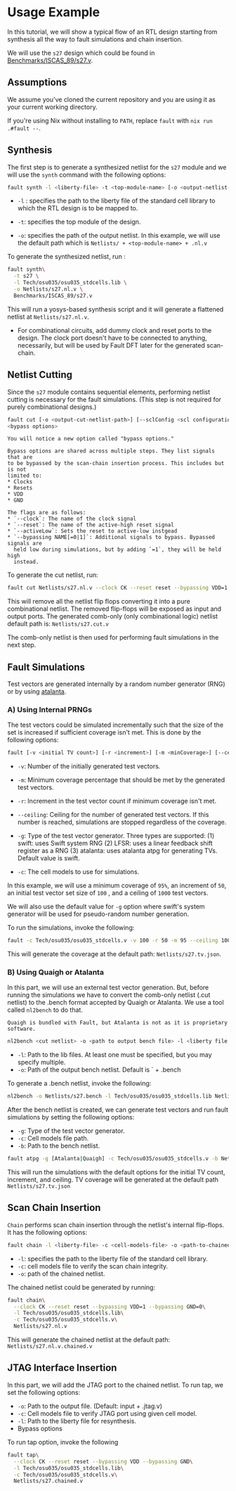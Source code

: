 # Usage Example

In this tutorial, we will show a typical flow of an RTL design starting from
synthesis all the way to fault simulations and chain insertion.

We will use the `s27` design which could be found in
[Benchmarks/ISCAS_89/s27.v](https://github.com/AUCOHL/Fault/blob/master/Benchmarks/ISCAS_89/s27.v).

## Assumptions

We assume you've cloned the current repository and you are using it as your
current working directory.

If you're using Nix without installing to `PATH`, replace `fault` with
`nix run .#fault --`.

## Synthesis

The first step is to generate a synthesized netlist for the `s27` module and we
will use the `synth` command with the following options:

```bash
fault synth -l <liberty-file> -t <top-module-name> [-o <output-netlist-path>]. <RTL-design-path> 
```

- `-l` : specifies the path to the liberty file of the standard cell library to
  which the RTL design is to be mapped to.

- `-t`: specifies the top module of the design.

- `-o`: specifies the path of the output netlist. In this example, we will use
  the default path which is `Netlists/ + <top-module-name> + .nl.v`

To generate the synthesized netlist, run :

```bash
fault synth\
  -t s27 \
  -l Tech/osu035/osu035_stdcells.lib \
  -o Netlists/s27.nl.v \
  Benchmarks/ISCAS_89/s27.v
```

This will run a yosys-based synthesis script and it will generate a flattened
netlist at `Netlists/s27.nl.v`.

- For combinational circuits, add dummy clock and reset ports to the design. The
  clock port doesn't have to be connected to anything, necessarily, but will be
  used by Fault DFT later for the generated scan-chain.

## Netlist Cutting

Since the `s27` module contains sequential elements, performing netlist cutting
is necessary for the fault simulations. (This step is not required for purely
combinational designs.)

```bash
fault cut [-o <output-cut-netlist-path>] [--sclConfig <scl configuration file>] <flattened-netlist-path>
<bypass options> 
```

```{note} Bypass Options
You will notice a new option called "bypass options."

Bypass options are shared across multiple steps. They list signals that are
to be bypassed by the scan-chain insertion process. This includes but is not 
limited to:
* Clocks
* Resets
* VDD
* GND

The flags are as follows:
* `--clock`: The name of the clock signal
* `--reset`: The name of the active-high reset signal
* `--activeLow`: Sets the reset to active-low instgead
* `--bypassing NAME[=0|1]`: Additional signals to bypass. Bypassed signals are
  held low during simulations, but by adding `=1`, they will be held high
  instead.

```

To generate the cut netlist, run:

```bash
fault cut Netlists/s27.nl.v --clock CK --reset reset --bypassing VDD=1 --bypassing GND=0
```

This will remove all the netlist flip flops converting it into a pure
combinational netlist. The removed flip-flops will be exposed as input and
output ports. The generated comb-only (only combinational logic) netlist default
path is: `Netlists/s27.cut.v`

The comb-only netlist is then used for performing fault simulations in the next
step.

## Fault Simulations

Test vectors are generated internally by a random number generator (RNG) or by
using [atalanta](https://github.com/hsluoyz/Atalanta).

### A) Using Internal PRNGs

The test vectors could be simulated incrementally such that the size of the set
is increased if sufficient coverage isn't met. This is done by the following
options:

```bash
fault [-v <initial TV count>] [-r <increment>] [-m <minCoverage>] [--ceiling <TV count ceiling>] [-c <cell models>] <netlist> <bypass options> 
```

- `-v`: Number of the initially generated test vectors.

- `-m`: Minimum coverage percentage that should be met by the generated test
  vectors.

- `-r`: Increment in the test vector count if minimum coverage isn't met.

- `--ceiling`: Ceiling for the number of generated test vectors. If this number
  is reached, simulations are stopped regardless of the coverage.

- `-g`: Type of the test vector generator. Three types are supported: (1) swift:
  uses Swift system RNG (2) LFSR: uses a linear feedback shift register as a RNG
  (3) atalanta: uses atalanta atpg for generating TVs. Default value is swift.

- `-c`: The cell models to use for simulations.

In this example, we will use a minimum coverage of `95%`, an increment of `50`,
an initial test vector set size of `100` , and a ceiling of `1000` test vectors.

We will also use the default value for `-g` option where swift's system
generator will be used for pseudo-random number generation.

To run the simulations, invoke the following:

```bash
fault -c Tech/osu035/osu035_stdcells.v -v 100 -r 50 -m 95 --ceiling 1000 Netlists/s27.cut.v --clock CK --reset reset --bypassing VDD=1 --bypassing GND=0
```

This will generate the coverage at the default path:
`Netlists/s27.tv.json`.

### B) Using Quaigh or Atalanta

In this part, we will use an external test vector generation. But, before
running the simulations we have to convert the comb-only netlist (.cut netlist)
to the .bench format accepted by Quaigh or Atalanta. We use a tool called
`nl2bench` to do that.

```{note}
Quaigh is bundled with Fault, but Atalanta is not as it is proprietary software.
```

```bash
nl2bench <cut netlist> -o <path to output bench file> -l <liberty file 0> [-l <liberty file 1> [-l <liberty file 2> …]]
```

- `-l`: Path to the lib files. At least one must be specified, but
  you may specify multiple.
- `-o`: Path of the output bench netlist. Default is
  `<comb-only-netlist-path> + .bench

To generate a .bench netlist, invoke the following:

```bash
nl2bench -o Netlists/s27.bench -l Tech/osu035/osu035_stdcells.lib Netlists/s27.cut.v
```

After the bench netlist is created, we can generate test vectors 
and run fault simulations by setting the following options:

- `-g`: Type of the test vector generator.
- `-c`: Cell models file path.
- `-b`: Path to the bench netlist.

```bash
fault atpg -g [Atalanta|Quaigh] -c Tech/osu035/osu035_stdcells.v -b Netlists/s27.bench Netlists/s27.cut.v --clock CK --reset reset --bypassing VDD=1 --bypassing GND=0
```

This will run the simulations with the default options for the initial TV count,
increment, and ceiling. TV coverage will be generated at the default path
`Netlists/s27.tv.json`

## Scan Chain Insertion

`Chain` performs scan chain insertion through the netlist's internal flip-flops.
It has the following options:

```bash
fault chain -l <liberty-file> -c <cell-models-file> -o <path-to-chained-netlist> <flattened-netlist-path> <bypass options>
```

- `-l`: specifies the path to the liberty file of the standard cell library.
- `-c`: cell models file to verify the scan chain integrity.
- `-o`: path of the chained netlist.

The chained netlist could be generated by running:

```bash
fault chain\
  --clock CK --reset reset --bypassing VDD=1 --bypassing GND=0\
  -l Tech/osu035/osu035_stdcells.lib\
  -c Tech/osu035/osu035_stdcells.v\
  Netlists/s27.nl.v
```

This will generate the chained netlist at the default path:
`Netlists/s27.nl.v.chained.v`

## JTAG Interface Insertion

In this part, we will add the JTAG port to the chained netlist. To run tap, we
set the following options:

- `-o`: Path to the output file. (Default: input + .jtag.v)
- `-c`: Cell models file to verify JTAG port using given cell model.
- `-l`: Path to the liberty file for resynthesis.
- Bypass options

To run tap option, invoke the following

```bash
fault tap\
  --clock CK --reset reset --bypassing VDD --bypassing GND\
  -l Tech/osu035/osu035_stdcells.lib\
  -c Tech/osu035/osu035_stdcells.v\
  Netlists/s27.chained.v
```
